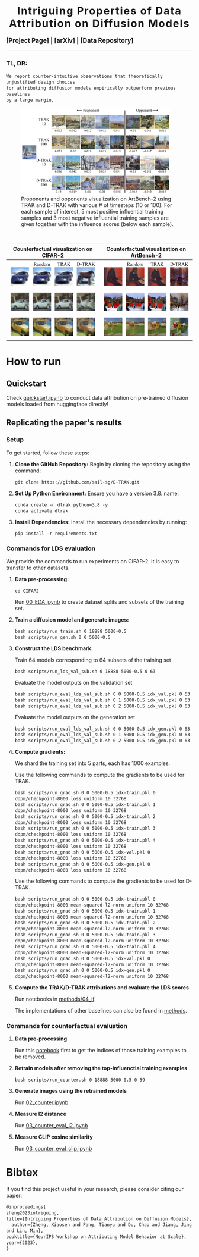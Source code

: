<h1 align='center' style="text-align:center; font-weight:bold; font-size:2.0em;letter-spacing:2.0px;">
                Intriguing Properties of Data Attribution on Diffusion Models </h1>

<!-- <p align='center' style=font-size:1.2em;>
<b>
<em>arXiv-Preprint, 2023</em> <br>
</b>
</p> -->

<p align='left' style="text-align:left;font-size:1.2em;">
<b>
    [<a href="https://sail-sg.github.io/D-TRAK" target="_blank" style="text-decoration: none;">Project Page</a>] |
    [<a href="" target="_blank" style="text-decoration: none;">arXiv</a>] | 
    [<a href="https://drive.google.com/drive/folders/1Ko1CI-nWo3NHWYpxfX2Un1t9UsuddVHX?usp=sharing" target="_blank" style="text-decoration: none;">Data Repository</a>]&nbsp;
</b>
</p>

----------------------------------------------------------------------

### TL, DR: 
```
We report counter-intuitive observations that theoretically unjustified design choices 
for attributing diffusion models empirically outperform previous baselines 
by a large margin.
```

<!-- ![Teaser image](./assets/teaser_1.png) -->
<!-- ![Teaser image](./assets/teaser_2.png) -->
<p>
<figure>
<img src="./assets/teaser_2.png" width=95% height=95%>
  <figcaption>Proponents and opponents visualization on ArtBench-2 using TRAK and D-TRAK with
various # of timesteps (10 or 100). For each sample of interest, 5 most positive influential training
samples and 3 most negative influential training samples are given together with the influence scores
(below each sample).</figcaption>
</figure>
</p>
<br>

|Counterfactual visualization on CIFAR-2|Counterfactual visualization on ArtBench-2|
| :-: | :-: |
|![](./assets/cifar2_counter_1.png)|![](./assets/artbench_counter_5.png)|
|![](./assets/cifar2_counter_5_wo.png)|![](./assets/artbench_counter_1_wo.png)|
|![](./assets/cifar2_counter_21_wo.png)|![](./assets/artbench_counter_9_wo.png)|


# How to run
## Quickstart
Check [quickstart.ipynb](quickstart.ipynb) to conduct data attribution on pre-trained diffusion models loaded from huggingface directly!

## Replicating the paper's results

### Setup
To get started, follow these steps:

1. **Clone the GitHub Repository:** Begin by cloning the repository using the command:
   ```shell
   git clone https://github.com/sail-sg/D-TRAK.git
   ```
2. **Set Up Python Environment:** Ensure you have a version 3.8.
   name:
   ```shell
   conda create -n dtrak python=3.8 -y
   conda activate dtrak
   ```
3. **Install Dependencies:** Install the necessary dependencies by running:
   ```shell
   pip install -r requirements.txt
   ```

### Commands for LDS evaluation
We provide the commands to run experiments on CIFAR-2. 
It is easy to transfer to other datasets.

1. **Data pre-processing:** 
    ```shell
    cd CIFAR2
    ```
    Run [00_EDA.ipynb](CIFAR2/00_EDA.ipynb) to create dataset splits and subsets of the training set.

4. **Train a diffusion model and generate images:** 
    ```shell
    bash scripts/run_train.sh 0 18888 5000-0.5
    bash scripts/run_gen.sh 0 0 5000-0.5
    ```
5. **Construct the LDS benchmark:** 
    
    Train 64 models corresponding to 64 subsets of the training set
    ```shell
    bash scripts/run_lds_val_sub.sh 0 18888 5000-0.5 0 63
    ```
    Evaluate the model outputs on the validation set
    ```shell
    bash scripts/run_eval_lds_val_sub.sh 0 0 5000-0.5 idx_val.pkl 0 63
    bash scripts/run_eval_lds_val_sub.sh 0 1 5000-0.5 idx_val.pkl 0 63
    bash scripts/run_eval_lds_val_sub.sh 0 2 5000-0.5 idx_val.pkl 0 63
    ```
    Evaluate the model outputs on the generation set
    ```shell
    bash scripts/run_eval_lds_val_sub.sh 0 0 5000-0.5 idx_gen.pkl 0 63
    bash scripts/run_eval_lds_val_sub.sh 0 1 5000-0.5 idx_gen.pkl 0 63
    bash scripts/run_eval_lds_val_sub.sh 0 2 5000-0.5 idx_gen.pkl 0 63
    ```
6. **Compute gradients:** 

    We shard the training set into 5 parts, each has 1000 examples.

    Use the following commands to compute the gradients to be used for TRAK. 

    ```shell
    bash scripts/run_grad.sh 0 0 5000-0.5 idx-train.pkl 0 ddpm/checkpoint-8000 loss uniform 10 32768
    bash scripts/run_grad.sh 0 0 5000-0.5 idx-train.pkl 1 ddpm/checkpoint-8000 loss uniform 10 32768
    bash scripts/run_grad.sh 0 0 5000-0.5 idx-train.pkl 2 ddpm/checkpoint-8000 loss uniform 10 32768
    bash scripts/run_grad.sh 0 0 5000-0.5 idx-train.pkl 3 ddpm/checkpoint-8000 loss uniform 10 32768
    bash scripts/run_grad.sh 0 0 5000-0.5 idx-train.pkl 4 ddpm/checkpoint-8000 loss uniform 10 32768
    bash scripts/run_grad.sh 0 0 5000-0.5 idx-val.pkl 0 ddpm/checkpoint-8000 loss uniform 10 32768
    bash scripts/run_grad.sh 0 0 5000-0.5 idx-gen.pkl 0 ddpm/checkpoint-8000 loss uniform 10 32768
    ```

    Use the following commands to compute the gradients to be used for D-TRAK. 

    ```shell
    bash scripts/run_grad.sh 0 0 5000-0.5 idx-train.pkl 0 ddpm/checkpoint-8000 mean-squared-l2-norm uniform 10 32768
    bash scripts/run_grad.sh 0 0 5000-0.5 idx-train.pkl 1 ddpm/checkpoint-8000 mean-squared-l2-norm uniform 10 32768
    bash scripts/run_grad.sh 0 0 5000-0.5 idx-train.pkl 2 ddpm/checkpoint-8000 mean-squared-l2-norm uniform 10 32768
    bash scripts/run_grad.sh 0 0 5000-0.5 idx-train.pkl 3 ddpm/checkpoint-8000 mean-squared-l2-norm uniform 10 32768
    bash scripts/run_grad.sh 0 0 5000-0.5 idx-train.pkl 4 ddpm/checkpoint-8000 mean-squared-l2-norm uniform 10 32768
    bash scripts/run_grad.sh 0 0 5000-0.5 idx-val.pkl 0 ddpm/checkpoint-8000 mean-squared-l2-norm uniform 10 32768
    bash scripts/run_grad.sh 0 0 5000-0.5 idx-gen.pkl 0 ddpm/checkpoint-8000 mean-squared-l2-norm uniform 10 32768
    ```

7. **Compute the TRAK/D-TRAK attributions and evaluate the LDS scores**

    Run notebooks in [methods/04_if](CIFAR2/methods/04_if).

    The implementations of other baselines can also be found in [methods](CIFAR2/methods).

### Commands for counterfactual evaluation

1. **Data pre-processing**

    Run this [notebook](CIFAR2/methods/04_if/get_indices_gen.ipynb) first to get the indices of those training examples to be removed.

2. **Retrain models after removing the top-influenctial training examples**
    ```shell
    bash scripts/run_counter.sh 0 18888 5000-0.5 0 59
    ```

3. **Generate images using the retrained models**

    Run [02_counter.ipynb](CIFAR2/02_counter.ipynb)

4. **Measure l2 distance**

    Run [03_counter_eval_l2.ipynb](CIFAR2/03_counter_eval_l2.ipynb)

5. **Measure CLIP cosine similarity**

    Run [03_counter_eval_clip.ipynb](CIFAR2/03_counter_eval_clip.ipynb)

# Bibtex
If you find this project useful in your research, please consider citing our paper:

```
@inproceedings{
zheng2023intriguing,
title={Intriguing Properties of Data Attribution on Diffusion Models},
  author={Zheng, Xiaosen and Pang, Tianyu and Du, Chao and Jiang, Jing and Lin, Min},
booktitle={NeurIPS Workshop on Attributing Model Behavior at Scale},
year={2023},
}

```
